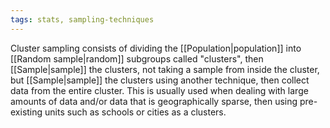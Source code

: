 ```yaml
---
tags: stats, sampling-techniques
---
```

Cluster sampling consists of dividing the [[Population|population]] into [[Random sample|random]] subgroups called "clusters", then [[Sample|sample]] the clusters, not taking a sample from inside the cluster, but [[Sample|sample]] the clusters using another technique, then collect data from the entire cluster.
This is usually used when dealing with large amounts of data and/or data that is geographically sparse, then using pre-existing units such as schools or cities as a clusters.
